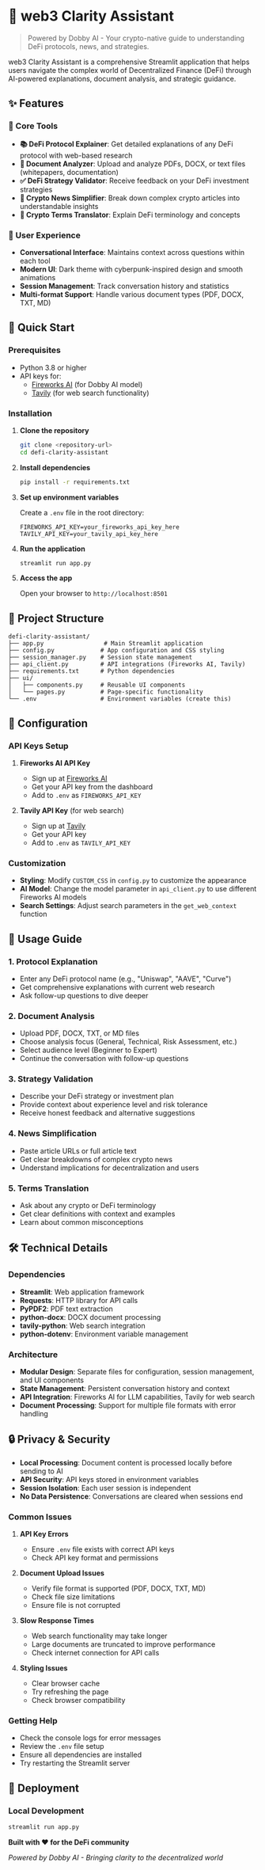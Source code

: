 # 🎯 web3 Clarity Assistant

> Powered by Dobby AI - Your crypto-native guide to understanding DeFi protocols, news, and strategies.

web3 Clarity Assistant is a comprehensive Streamlit application that helps users navigate the complex world of Decentralized Finance (DeFi) through AI-powered explanations, document analysis, and strategic guidance.

## ✨ Features

### 🔧 Core Tools

- **📚 DeFi Protocol Explainer**: Get detailed explanations of any DeFi protocol with web-based research
- **📄 Document Analyzer**: Upload and analyze PDFs, DOCX, or text files (whitepapers, documentation)
- **✅ DeFi Strategy Validator**: Receive feedback on your DeFi investment strategies
- **📰 Crypto News Simplifier**: Break down complex crypto articles into understandable insights
- **📖 Crypto Terms Translator**: Explain DeFi terminology and concepts

### 🎨 User Experience

- **Conversational Interface**: Maintains context across questions within each tool
- **Modern UI**: Dark theme with cyberpunk-inspired design and smooth animations
- **Session Management**: Track conversation history and statistics
- **Multi-format Support**: Handle various document types (PDF, DOCX, TXT, MD)

## 🚀 Quick Start

### Prerequisites

- Python 3.8 or higher
- API keys for:
  - [Fireworks AI](https://fireworks.ai/) (for Dobby AI model)
  - [Tavily](https://tavily.com/) (for web search functionality)

### Installation

1. **Clone the repository**
   ```bash
   git clone <repository-url>
   cd defi-clarity-assistant
   ```

2. **Install dependencies**
   ```bash
   pip install -r requirements.txt
   ```

3. **Set up environment variables**
   
   Create a `.env` file in the root directory:
   ```env
   FIREWORKS_API_KEY=your_fireworks_api_key_here
   TAVILY_API_KEY=your_tavily_api_key_here
   ```

4. **Run the application**
   ```bash
   streamlit run app.py
   ```

5. **Access the app**
   
   Open your browser to `http://localhost:8501`

## 📁 Project Structure

```
defi-clarity-assistant/
├── app.py                 # Main Streamlit application
├── config.py             # App configuration and CSS styling
├── session_manager.py    # Session state management
├── api_client.py         # API integrations (Fireworks AI, Tavily)
├── requirements.txt      # Python dependencies
├── ui/
│   ├── components.py     # Reusable UI components
│   └── pages.py          # Page-specific functionality
└── .env                  # Environment variables (create this)
```

## 🔧 Configuration

### API Keys Setup

1. **Fireworks AI API Key**
   - Sign up at [Fireworks AI](https://fireworks.ai/)
   - Get your API key from the dashboard
   - Add to `.env` as `FIREWORKS_API_KEY`

2. **Tavily API Key** (for web search)
   - Sign up at [Tavily](https://tavily.com/)
   - Get your API key
   - Add to `.env` as `TAVILY_API_KEY`

### Customization

- **Styling**: Modify `CUSTOM_CSS` in `config.py` to customize the appearance
- **AI Model**: Change the model parameter in `api_client.py` to use different Fireworks AI models
- **Search Settings**: Adjust search parameters in the `get_web_context` function

## 🎯 Usage Guide

### 1. Protocol Explanation
- Enter any DeFi protocol name (e.g., "Uniswap", "AAVE", "Curve")
- Get comprehensive explanations with current web research
- Ask follow-up questions to dive deeper

### 2. Document Analysis
- Upload PDF, DOCX, TXT, or MD files
- Choose analysis focus (General, Technical, Risk Assessment, etc.)
- Select audience level (Beginner to Expert)
- Continue the conversation with follow-up questions

### 3. Strategy Validation
- Describe your DeFi strategy or investment plan
- Provide context about experience level and risk tolerance
- Receive honest feedback and alternative suggestions

### 4. News Simplification
- Paste article URLs or full article text
- Get clear breakdowns of complex crypto news
- Understand implications for decentralization and users

### 5. Terms Translation
- Ask about any crypto or DeFi terminology
- Get clear definitions with context and examples
- Learn about common misconceptions

## 🛠️ Technical Details

### Dependencies

- **Streamlit**: Web application framework
- **Requests**: HTTP library for API calls
- **PyPDF2**: PDF text extraction
- **python-docx**: DOCX document processing
- **tavily-python**: Web search integration
- **python-dotenv**: Environment variable management

### Architecture

- **Modular Design**: Separate files for configuration, session management, and UI components
- **State Management**: Persistent conversation history and context
- **API Integration**: Fireworks AI for LLM capabilities, Tavily for web search
- **Document Processing**: Support for multiple file formats with error handling

## 🔒 Privacy & Security

- **Local Processing**: Document content is processed locally before sending to AI
- **API Security**: API keys stored in environment variables
- **Session Isolation**: Each user session is independent
- **No Data Persistence**: Conversations are cleared when sessions end


### Common Issues

1. **API Key Errors**
   - Ensure `.env` file exists with correct API keys
   - Check API key format and permissions

2. **Document Upload Issues**
   - Verify file format is supported (PDF, DOCX, TXT, MD)
   - Check file size limitations
   - Ensure file is not corrupted

3. **Slow Response Times**
   - Web search functionality may take longer
   - Large documents are truncated to improve performance
   - Check internet connection for API calls

4. **Styling Issues**
   - Clear browser cache
   - Try refreshing the page
   - Check browser compatibility

### Getting Help

- Check the console logs for error messages
- Review the `.env` file setup
- Ensure all dependencies are installed
- Try restarting the Streamlit server

## 🚀 Deployment

### Local Development
```bash
streamlit run app.py
```


**Built with ❤️ for the DeFi community**

*Powered by Dobby AI - Bringing clarity to the decentralized world*
